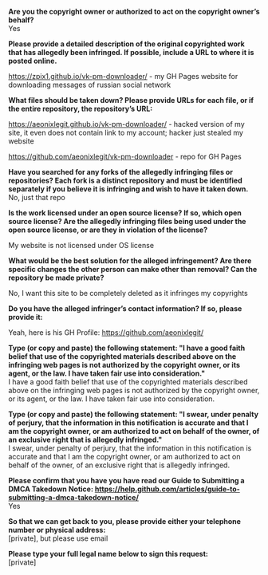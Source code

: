 **Are you the copyright owner or authorized to act on the copyright owner’s behalf?**    
Yes      

**Please provide a detailed description of the original copyrighted work that has allegedly been infringed. If possible, include a URL to where it is posted online.**   
   
https://zpix1.github.io/vk-pm-downloader/ - my GH Pages website for downloading messages of russian social network     
   
**What files should be taken down? Please provide URLs for each file, or if the entire repository, the repository’s URL:**   
   
https://aeonixlegit.github.io/vk-pm-downloader/ - hacked version of my site, it even does not contain link to my account; hacker just stealed my website     
   
https://github.com/aeonixlegit/vk-pm-downloader - repo for GH Pages    

**Have you searched for any forks of the allegedly infringing files or repositories? Each fork is a distinct repository and must be identified separately if you believe it is infringing and wish to have it taken down.**      
No, just that repo     
   
**Is the work licensed under an open source license? If so, which open source license? Are the allegedly infringing files being used under the open source license, or are they in violation of the license?**     
   
My website is not licensed under OS license   
   
**What would be the best solution for the alleged infringement? Are there specific changes the other person can make other than removal? Can the repository be made private?**   
   
No, I want this site to be completely deleted as it infringes my copyrights     
   
**Do you have the alleged infringer’s contact information? If so, please provide it:**     
     
Yeah, here is his GH Profile: https://github.com/aeonixlegit/   
   
**Type (or copy and paste) the following statement: "I have a good faith belief that use of the copyrighted materials described above on the infringing web pages is not authorized by the copyright owner, or its agent, or the law. I have taken fair use into consideration."**    
I have a good faith belief that use of the copyrighted materials described above on the infringing web pages is not authorized by the copyright owner, or its agent, or the law. I have taken fair use into consideration.      

**Type (or copy and paste) the following statement: "I swear, under penalty of perjury, that the information in this notification is accurate and that I am the copyright owner, or am authorized to act on behalf of the owner, of an exclusive right that is allegedly infringed."**    
I swear, under penalty of perjury, that the information in this notification is accurate and that I am the copyright owner, or am authorized to act on behalf of the owner, of an exclusive right that is allegedly infringed.      

**Please confirm that you have you have read our Guide to Submitting a DMCA Takedown Notice: https://help.github.com/articles/guide-to-submitting-a-dmca-takedown-notice/**    
Yes      

**So that we can get back to you, please provide either your telephone number or physical address:**    
[private], but please use email   

**Please type your full legal name below to sign this request:**    
[private]  
